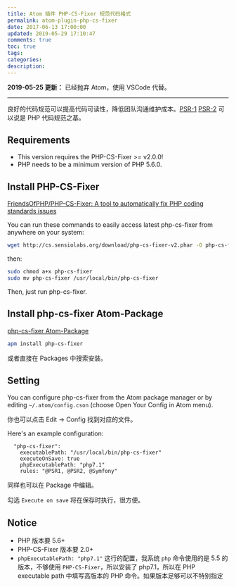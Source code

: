 ```yaml
---
title: Atom 插件 PHP-CS-Fixer 规范代码格式
permalink: atom-plugin-php-cs-fixer
date: 2017-06-13 17:00:00
updated: 2019-05-29 17:10:47
comments: true
toc: true
tags: 
categories:
description:
---
```


**2019-05-25 更新：** 已经抛弃 Atom，使用 VSCode 代替。

<!-- more -->

---

良好的代码规范可以提高代码可读性，降低团队沟通维护成本。[PSR-1](https://laravel-china.org/topics/2078/psr-specification-psr-1-basic-coding-specification) [PSR-2](https://laravel-china.org/topics/2079/psr-specification-psr-2-coding-style-specification) 可以说是 PHP 代码规范之基。

## Requirements

- This version requires the PHP-CS-Fixer >= v2.0.0!
- PHP needs to be a minimum version of PHP 5.6.0.

## Install PHP-CS-Fixer

[FriendsOfPHP/PHP-CS-Fixer: A tool to automatically fix PHP coding standards issues](https://github.com/FriendsOfPHP/PHP-CS-Fixer)

You can run these commands to easily access latest php-cs-fixer from anywhere on your system:

```bash
wget http://cs.sensiolabs.org/download/php-cs-fixer-v2.phar -O php-cs-fixer
```

then:

```bash
sudo chmod a+x php-cs-fixer
sudo mv php-cs-fixer /usr/local/bin/php-cs-fixer
```

Then, just run php-cs-fixer.

## Install php-cs-fixer Atom-Package

[php-cs-fixer Atom-Package](https://atom.io/packages/php-cs-fixer)

```bash
apm install php-cs-fixer
```

或者直接在 Packages 中搜索安装。

## Setting

You can configure php-cs-fixer from the Atom package manager or by editing `~/.atom/config.cson` (choose Open Your Config in Atom menu).

你也可以点击 Edit -> Config 找到对应的文件。

Here's an example configuration:

```
  "php-cs-fixer":
    executablePath: "/usr/local/bin/php-cs-fixer"
    executeOnSave: true
    phpExecutablePath: "php7.1"
    rules: "@PSR1, @PSR2, @Symfony"
```

同样也可以在 Package 中编辑。

勾选 `Execute on save` 将在保存时执行，很方便。

## Notice

- PHP 版本要 5.6+
- PHP-CS-Fixer 版本要 2.0+
- `phpExecutablePath: "php7.1"` 这行的配置，我系统 `php` 命令使用的是 5.5 的版本，不够使用 `PHP-CS-Fixer`，所以安装了 php7.1，所以在 PHP executable path 中填写高版本的 PHP 命令。如果版本足够可以不特别指定
